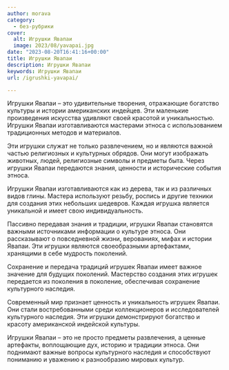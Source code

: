 ```yaml
---
author: morava
category:
  - без-рубрики
cover:
  alt: Игрушки Явапаи
  image: 2023/08/yavapai.jpg
date: "2023-08-20T16:41:16+00:00"
title: Игрушки Явапаи
description: Игрушки Явапаи
keywords: Игрушки Явапаи
url: /igrushki-yavapai/

---
```

Игрушки Явапаи – это удивительные творения, отражающие богатство культуры и истории американских индейцев. Эти маленькие произведения искусства удивляют своей красотой и уникальностью. Игрушки Явапаи изготавливаются мастерами этноса с использованием традиционных методов и материалов.

Эти игрушки служат не только развлечением, но и являются важной частью религиозных и культурных обрядов. Они могут изображать животных, людей, религиозные символы и предметы быта. Через игрушки Явапаи передаются знания, ценности и исторические события этноса.

Игрушки Явапаи изготавливаются как из дерева, так и из различных видов глины. Мастера используют резьбу, роспись и другие техники для создания этих небольших шедевров. Каждая игрушка является уникальной и имеет свою индивидуальность.

Пассивно передавая знания и традиции, игрушки Явапаи становятся важными источниками информации о культуре этноса. Они рассказывают о повседневной жизни, верованиях, мифах и истории Явапаи. Эти игрушки являются своеобразными артефактами, хранящими в себе мудрость поколений.

Сохранение и передача традиций игрушек Явапаи имеет важное значение для будущих поколений. Мастерство создания этих игрушек передается из поколения в поколение, обеспечивая сохранение культурного наследия.

Современный мир признает ценность и уникальность игрушек Явапаи. Они стали востребованными среди коллекционеров и исследователей культурного наследия. Эти игрушки демонстрируют богатство и красоту американской индейской культуры.

Игрушки Явапаи – это не просто предметы развлечения, а ценные артефакты, воплощающие дух, историю и традиции этноса. Они поднимают важные вопросы культурного наследия и способствуют пониманию и уважению к разнообразию мировых культур.
